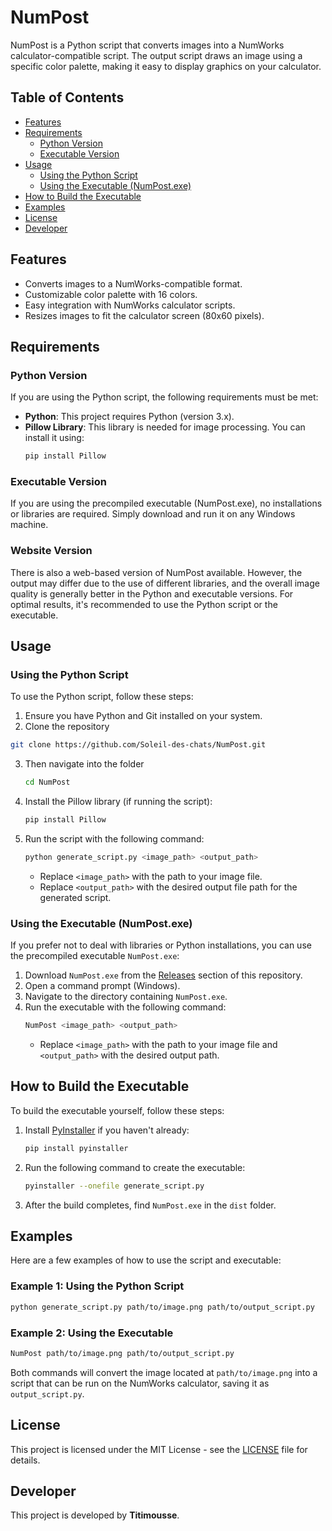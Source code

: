 # NumPost

NumPost is a Python script that converts images into a NumWorks calculator-compatible script. The output script draws an image using a specific color palette, making it easy to display graphics on your calculator.

## Table of Contents

- [Features](#features)
- [Requirements](#requirements)
  - [Python Version](#python-version)
  - [Executable Version](#executable-version)
- [Usage](#usage)
  - [Using the Python Script](#using-the-python-script)
  - [Using the Executable (NumPost.exe)](#using-the-executable-numpostexe)
- [How to Build the Executable](#how-to-build-the-executable)
- [Examples](#examples)
- [License](#license)
- [Developer](#developer)

## Features

- Converts images to a NumWorks-compatible format.
- Customizable color palette with 16 colors.
- Easy integration with NumWorks calculator scripts.
- Resizes images to fit the calculator screen (80x60 pixels).

## Requirements

### Python Version

If you are using the Python script, the following requirements must be met:

- **Python**: This project requires Python (version 3.x).
- **Pillow Library**: This library is needed for image processing. You can install it using:
  ```bash
  pip install Pillow
  ```

### Executable Version

If you are using the precompiled executable (NumPost.exe), no installations or libraries are required. Simply download and run it on any Windows machine.

### Website Version

There is also a web-based version of NumPost available. However, the output may differ due to the use of different libraries, and the overall image quality is generally better in the Python and executable versions. For optimal results, it's recommended to use the Python script or the executable.

## Usage

### Using the Python Script

To use the Python script, follow these steps:

1. Ensure you have Python and Git installed on your system.
2. Clone the repository
  ```bash
  git clone https://github.com/Soleil-des-chats/NumPost.git
  ```
3. Then navigate into the folder
   ```bash
   cd NumPost
   ```
4. Install the Pillow library (if running the script):
   ```bash
   pip install Pillow
   ```
5. Run the script with the following command:
   ```bash
   python generate_script.py <image_path> <output_path>
   ```
   - Replace `<image_path>` with the path to your image file.
   - Replace `<output_path>` with the desired output file path for the generated script.

### Using the Executable (NumPost.exe)

If you prefer not to deal with libraries or Python installations, you can use the precompiled executable `NumPost.exe`:

1. Download `NumPost.exe` from the [Releases](https://github.com/YourUsername/NumPost/releases) section of this repository.
2. Open a command prompt (Windows).
3. Navigate to the directory containing `NumPost.exe`.
4. Run the executable with the following command:
   ```bash
   NumPost <image_path> <output_path>
   ```
   - Replace `<image_path>` with the path to your image file and `<output_path>` with the desired output path.

## How to Build the Executable

To build the executable yourself, follow these steps:

1. Install [PyInstaller](https://pyinstaller.readthedocs.io/en/stable/) if you haven't already:
   ```bash
   pip install pyinstaller
   ```
2. Run the following command to create the executable:
   ```bash
   pyinstaller --onefile generate_script.py
   ```
3. After the build completes, find `NumPost.exe` in the `dist` folder.

## Examples

Here are a few examples of how to use the script and executable:

### Example 1: Using the Python Script

```bash
python generate_script.py path/to/image.png path/to/output_script.py
```

### Example 2: Using the Executable

```bash
NumPost path/to/image.png path/to/output_script.py
```

Both commands will convert the image located at `path/to/image.png` into a script that can be run on the NumWorks calculator, saving it as `output_script.py`.

## License

This project is licensed under the MIT License - see the [LICENSE](LICENSE) file for details.

## Developer

This project is developed by **Titimousse**. 

